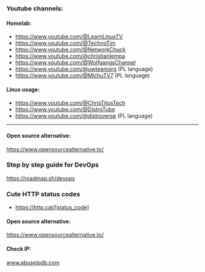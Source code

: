 ### Youtube channels:

#### Homelab:
- https://www.youtube.com/@LearnLinuxTV
- https://www.youtube.com/@TechnoTim
- https://www.youtube.com/@NetworkChuck
- https://www.youtube.com/@christianlempa
- https://www.youtube.com/@WolfgangsChannel
- https://www.youtube.com/@uwteamorg (PL language)
- https://www.youtube.com/@MichuTV7 (PL language)

#### Linux usage:
- https://www.youtube.com/@ChrisTitusTech
- https://www.youtube.com/@DistroTube
- https://www.youtube.com/@distroverse (PL language)

---

#### Open source alternative:
https://www.opensourcealternative.to/

### Step by step guide for DevOps
https://roadmap.sh/devops

### Cute HTTP status codes
- https://http.cat/[status_code]

#### Open source alternative:
https://www.opensourcealternative.to/

#### Check IP:
www.abuseipdb.com